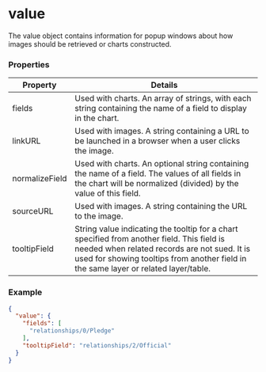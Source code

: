 # value

The value object contains information for popup windows about how images should be retrieved or charts constructed.

### Properties

| Property | Details
| --- | ---
| fields | Used with charts. An array of strings, with each string containing the name of a field to display in the chart.
| linkURL | Used with images. A string containing a URL to be launched in a browser when a user clicks the image.
| normalizeField | Used with charts. An optional string containing the name of a field. The values of all fields in the chart will be normalized (divided) by the value of this field.
| sourceURL | Used with images. A string containing the URL to the image.
| tooltipField | String value indicating the tooltip for a chart specified from another field. This field is needed when related records are not sued. It is used for showing tooltips from another field in the same layer or related layer/table.


### Example

```json
{
  "value": {
    "fields": [
      "relationships/0/Pledge"
    ],
    "tooltipField": "relationships/2/Official"
  }
}
```

